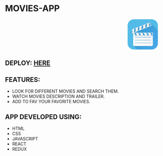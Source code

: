 # MOVIES-APP

<p align="right">
  <img height="100" src="./movies-app-logo.png" />
</p>

## DEPLOY: <a href="https://movies-app-jiq999.vercel.app/" target='_blank'>HERE</a>

## FEATURES:

- LOOK FOR DIFFERENT MOVIES AND SEARCH THEM.
- WATCH MOVIES DESCRIPTION AND TRAILER.
- ADD TO FAV YOUR FAVORITE MOVIES.

## APP DEVELOPED USING:

- HTML
- CSS
- JAVASCRIPT
- REACT
- REDUX